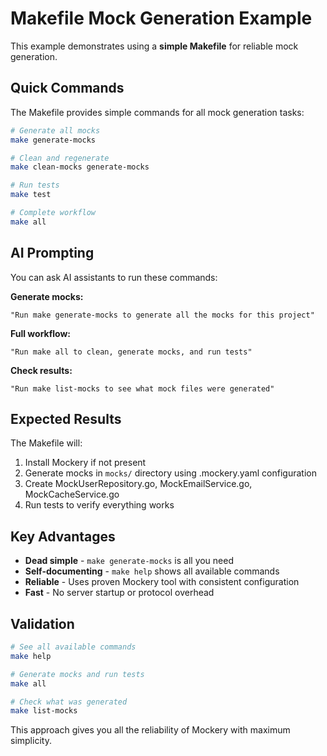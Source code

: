 # Makefile Mock Generation Example

This example demonstrates using a **simple Makefile** for reliable mock generation.

## Quick Commands

The Makefile provides simple commands for all mock generation tasks:

```bash
# Generate all mocks
make generate-mocks

# Clean and regenerate
make clean-mocks generate-mocks

# Run tests
make test

# Complete workflow
make all
```

## AI Prompting

You can ask AI assistants to run these commands:

**Generate mocks:**
```
"Run make generate-mocks to generate all the mocks for this project"
```

**Full workflow:**
```
"Run make all to clean, generate mocks, and run tests"
```

**Check results:**
```
"Run make list-mocks to see what mock files were generated"
```

## Expected Results

The Makefile will:
1. Install Mockery if not present
2. Generate mocks in `mocks/` directory using .mockery.yaml configuration
3. Create MockUserRepository.go, MockEmailService.go, MockCacheService.go
4. Run tests to verify everything works

## Key Advantages

- **Dead simple** - `make generate-mocks` is all you need
- **Self-documenting** - `make help` shows all available commands
- **Reliable** - Uses proven Mockery tool with consistent configuration
- **Fast** - No server startup or protocol overhead

## Validation

```bash
# See all available commands
make help

# Generate mocks and run tests
make all

# Check what was generated
make list-mocks
```

This approach gives you all the reliability of Mockery with maximum simplicity.